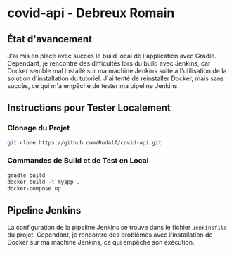 # covid-api - Debreux Romain

## État d'avancement

J'ai mis en place avec succès le build local de l'application avec Gradle. Cependant, je rencontre des difficultés lors du build avec Jenkins, car Docker semble mal installé sur ma machine Jenkins suite à l'utilisation de la solution d'installation du tutoriel. J'ai tenté de réinstaller Docker, mais sans succès, ce qui m'a empêché de tester ma pipeline Jenkins.

## Instructions pour Tester Localement

### Clonage du Projet

```bash
git clone https://github.com/Rudalf/covid-api.git
```

### Commandes de Build et de Test en Local

```bash
gradle build
docker build -t myapp .
docker-compose up
```

## Pipeline Jenkins

La configuration de la pipeline Jenkins se trouve dans le fichier `Jenkinsfile` du projet. Cependant, je rencontre des problèmes avec l'installation de Docker sur ma machine Jenkins, ce qui empêche son exécution.
